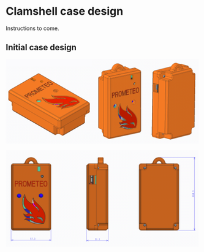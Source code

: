 # Clamshell case design

Instructions to come.

## Initial case design

![ISO views](img/case-iso.png)

![Front/Side/Back](img/case-fsb.png)

